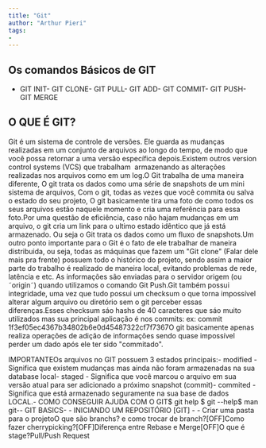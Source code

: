 ```yaml
---
title: "Git"
author: "Arthur Pieri"
tags: 
- 
---
```

## Os comandos Básicos de GIT

- GIT INIT- GIT CLONE- GIT PULL- GIT ADD- GIT COMMIT- GIT PUSH- GIT MERGE

## O QUE É GIT?

Git é um sistema de controle de versões. Ele guarda as mudanças realizadas em um conjunto de arquivos ao longo do tempo, de modo que você possa retornar a uma versão específica depois.Existem outros version control systems (VCS) que trabalham  armazenando as alterações realizadas nos arquivos como em um log.O Git trabalha de uma maneira diferente, O git trata os dados como uma série de snapshots de um mini sistema de arquivos, Com o git, todas as vezes que você commita ou salva o estado do seu projeto, O git basicamente tira uma foto de como todos os seus arquivos estão naquele momento e cria uma referência para essa foto.Por uma questão de eficiência, caso não hajam mudanças em um arquivo, o git cria um link para o ultimo estado idêntico que já está armazenado. Ou seja o Git trata os dados como um fluxo de snapshots.Um outro ponto importante para o Git é o fato de ele trabalhar de maneira distribuida, ou seja, todas as máquinas que fazem um "Git clone" (Falar dele mais pra frente) possuem todo o histórico do projeto, sendo assim a maior parte do trabalho é realizado de maneira local, evitando problemas de rede, latência e etc. As informações são enviadas para o servidor origem (ou ˜origin˜) quando utilizamos o comando Git Push.Git também possui integridade, uma vez que tudo possui um checksum o que torna impossível alterar algum arquivo ou diretório sem o git perceber essas diferenças.Esses checksum sáo hashs de 40 caracteres que sáo muito utilizados mas sua principal aplicação é nos commits: ex: commit 1f3ef05ec4367b34802b6e0d45487322cf7f7367O git basicamente apenas realiza operações de adição de informações sendo quase impossível perder um dado após ele ter sido "commitado".

IMPORTANTEOs arquivos no GIT possuem 3 estados principais:- modified - Significa que existem mudanças mas ainda não foram armazenadas na sua database local- staged - Significa que você marcou o arquivo em sua versão atual para ser adicionado a próximo snapshot (commit)- commited - Significa que está armazenado seguramente na sua base de dados LOCAL.- COMO CONSEGUIR AJUDA COM O GIT$ git help <verb>$ git <verb> --help$ man git-<verb>- GIT BASICS- - INICIANDO UM REPOSITÓRIO [GIT] - - Criar uma pasta para o projetoO que são branchs? e como trocar de branch?[OFF]Como fazer cherrypicking?[OFF]Diferença entre Rebase e Merge[OFF]O que é stage?Pull/Push Request